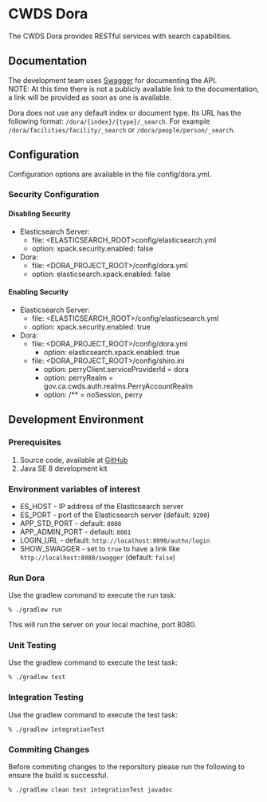 # CWDS Dora

The CWDS Dora provides RESTful services with search capabilities.

## Documentation

The development team uses [Swagger](http://swagger.io/) for documenting the API.  
NOTE: At this time there is not a publicly available link to the documentation, a link will be provided as soon as one is available.

Dora does not use any default index or document type. Its URL has the following format: `/dora/{index}/{type}/_search`.
For example `/dora/facilities/facility/_search` or `/dora/people/person/_search`.

## Configuration

Configuration options are available in the file config/dora.yml.

### Security Configuration

#### Disabling Security
- Elasticsearch Server:
    - file: <ELASTICSEARCH_ROOT>config/elasticsearch.yml
    - option: xpack.security.enabled: false
- Dora:
    - file: <DORA_PROJECT_ROOT>/config/dora.yml
    - option: elasticsearch.xpack.enabled: false

#### Enabling Security
- Elasticsearch Server:
    - file: <ELASTICSEARCH_ROOT>/config/elasticsearch.yml
    - option: xpack.security.enabled: true
- Dora:
    - file: <DORA_PROJECT_ROOT>/config/dora.yml
      - option: elasticsearch.xpack.enabled: true
    - file: <DORA_PROJECT_ROOT>/config/shiro.ini
      - option: perryClient.serviceProviderId = dora
      - option: perryRealm = gov.ca.cwds.auth.realms.PerryAccountRealm
      - option: /** = noSession, perry

## Development Environment

### Prerequisites

1. Source code, available at [GitHub](https://github.com/ca-cwds/dora)
1. Java SE 8 development kit

### Environment variables of interest

- ES_HOST - IP address of the Elasticsearch server
- ES_PORT - port of the Elasticsearch server (default: `9200`)
- APP_STD_PORT - default: `8080`
- APP_ADMIN_PORT - default: `8081`
- LOGIN_URL - default: `http://localhost:8090/authn/login`
- SHOW_SWAGGER - set to `true` to have a link like `http://localhost:8080/swagger` (default: `false`)

### Run Dora

Use the gradlew command to execute the run task:

    % ./gradlew run

This will run the server on your local machine, port 8080.

### Unit Testing

Use the gradlew command to execute the test task:

    % ./gradlew test

### Integration Testing

Use the gradlew command to execute the test task:

    % ./gradlew integrationTest
    
### Commiting Changes

Before commiting changes to the reporsitory please run the following to ensure the build is successful.

    % ./gradlew clean test integrationTest javadoc
